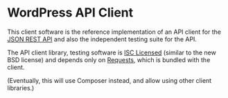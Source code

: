 WordPress API Client
====================
This client software is the reference implementation of an API client for the
[JSON REST API](https://github.com/rmccue/WP-API) and also the independent
testing suite for the API.

The API client library, testing software is [ISC Licensed][license] (similar to
the new BSD license) and depends only on [Requests][], which is bundled with the
client.

(Eventually, this will use Composer instead, and allow using other client
libraries.)

[license]: https://github.com/rmccue/WP-API-Client/blob/master/LICENSE
[Requests]: http://requests.ryanmccue.info/